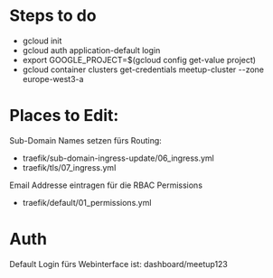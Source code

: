 # Steps to do
* gcloud init
* gcloud auth application-default login
* export GOOGLE_PROJECT=$(gcloud config get-value project)
* gcloud container clusters get-credentials meetup-cluster --zone europe-west3-a

# Places to Edit:
Sub-Domain Names setzen fürs Routing:

* traefik/sub-domain-ingress-update/06_ingress.yml
* traefik/tls/07_ingress.yml

Email Addresse eintragen für die RBAC Permissions
* traefik/default/01_permissions.yml

# Auth
Default Login fürs Webinterface ist: dashboard/meetup123